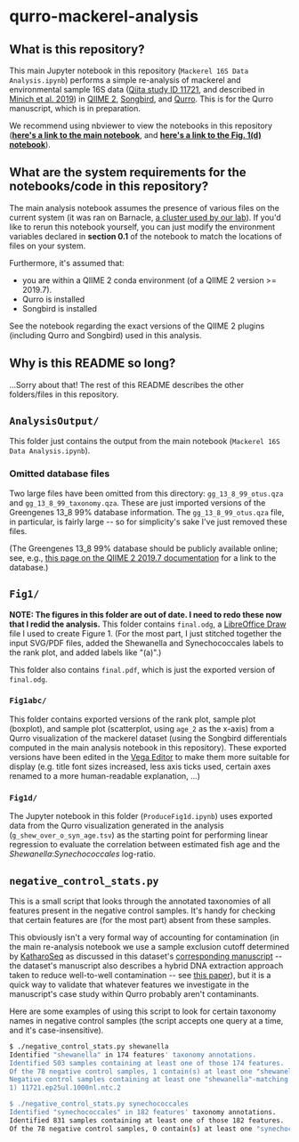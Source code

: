 # qurro-mackerel-analysis

## What is this repository?

This main Jupyter notebook in this repository (`Mackerel 16S Data Analysis.ipynb`)
performs a simple re-analysis of mackerel and environmental sample 16S data
([Qiita study ID 11721](https://qiita.ucsd.edu/study/description/11721),
and described in
[Minich et al. 2019](https://www.biorxiv.org/content/10.1101/721555v1)) in
[QIIME 2](https://qiime2.org/),
[Songbird](https://github.com/biocore/songbird/),
and [Qurro](https://github.com/biocore/qurro/). This is for the Qurro
manuscript, which is in preparation.

We recommend using nbviewer to view the notebooks in this repository
([**here's a link to the main notebook**](https://nbviewer.jupyter.org/github/knightlab-analyses/qurro-mackerel-analysis/blob/master/Mackerel%2016S%20Data%20Analysis.ipynb), and [**here's a link to the Fig. 1(d) notebook**](https://nbviewer.jupyter.org/github/knightlab-analyses/qurro-mackerel-analysis/blob/master/Fig1/Fig1d/ProduceFig1d.ipynb)).

## What are the system requirements for the notebooks/code in this repository?
The main analysis notebook assumes the presence of various files on the current
system (it was ran on Barnacle, [a cluster used by our lab](https://knightlab.ucsd.edu/wordpress/wp-content/uploads/2016/04/Knight-Lab-Facilities-Resources-and-Equipment.pdf)). If you'd like to rerun this notebook yourself, you can just modify the
environment variables declared in **section 0.1** of the notebook to match the
locations of files on your system.

Furthermore, it's assumed that:

- you are within a QIIME 2 conda environment (of a QIIME 2 version >= 2019.7).
- Qurro is installed
- Songbird is installed

See the notebook regarding the exact versions of the QIIME 2 plugins (including
Qurro and Songbird) used in this analysis.

## Why is this README so long?
...Sorry about that!
The rest of this README describes the other folders/files in this repository.

## `AnalysisOutput/`
This folder just contains the output from the main notebook
(`Mackerel 16S Data Analysis.ipynb`).

### Omitted database files
Two large files have been omitted from this directory:
`gg_13_8_99_otus.qza` and `gg_13_8_99_taxonomy.qza`.
These are just imported versions of the Greengenes
13_8 99% database information. The `gg_13_8_99_otus.qza` file, in particular,
is fairly large -- so for simplicity's sake I've just removed these files.

(The Greengenes 13_8 99% database should be publicly available online; see,
e.g., [this page on the QIIME 2 2019.7 documentation](https://docs.qiime2.org/2019.7/data-resources/)
for a link to the database.)

## `Fig1/`
**NOTE: The figures in this folder are out of date. I need to redo these now
that I redid the analysis.**
This folder contains `final.odg`, a
[LibreOffice Draw](https://www.libreoffice.org/discover/draw/) file I used to
create Figure 1. (For the most part, I just stitched together the input SVG/PDF
files, added the Shewanella and Synechococcales labels to the rank plot, and
added labels like "(a)".)

This folder also contains `final.pdf`, which is just the exported version of
`final.odg`.

### `Fig1abc/`
This folder contains exported versions of the rank plot, sample plot (boxplot),
and sample plot (scatterplot, using `age_2` as the x-axis) from a Qurro
visualization of the mackerel dataset (using the Songbird differentials
computed in the main analysis notebook in this repository). These exported
versions have been edited in the [Vega Editor](https://vega.github.io/editor)
to make them more suitable for display (e.g. title font sizes increased, less
axis ticks used, certain axes renamed to a more human-readable explanation,
...)

### `Fig1d/`
The Jupyter notebook in this folder (`ProduceFig1d.ipynb`)
uses exported data from the Qurro visualization
generated in the analysis (`g_shew_over_o_syn_age.tsv`) as the starting point
for performing linear regression to evaluate the correlation between estimated
fish age and the *Shewanella*:*Synechococcales* log-ratio.

## `negative_control_stats.py`
This is a small script that looks through the annotated taxonomies of all
features present in the negative control samples. It's handy for checking
that certain features are (for the most part) absent from these samples.

This obviously isn't a very formal way of accounting for contamination (in the
main re-analysis notebook we use a sample exclusion cutoff determined by
[KatharoSeq](https://msystems.asm.org/content/3/3/e00218-17.abstract) as
discussed in this dataset's
[corresponding manuscript](https://www.biorxiv.org/content/10.1101/721555v1) --
the dataset's manuscript also describes a hybrid DNA extraction
approach taken to reduce well-to-well contamination -- see
[this paper](https://msystems.asm.org/content/4/4/e00186-19.abstract)),
but it is a quick way to validate that whatever features we investigate in the
manuscript's case study within Qurro probably aren't contaminants.

Here are some examples of using this script to look for certain taxonomy names
in negative control samples (the script accepts one query at a time, and it's
case-insensitive).

```bash
$ ./negative_control_stats.py shewanella
Identified "shewanella" in 174 features' taxonomy annotations.
Identified 503 samples containing at least one of those 174 features.
Of the 78 negative control samples, 1 contain(s) at least one "shewanella"-matching feature.
Negative control samples containing at least one "shewanella"-matching feature:
1) 11721.ep25ul.1000nl.ntc.2

$ ./negative_control_stats.py synechococcales
Identified "synechococcales" in 182 features' taxonomy annotations.
Identified 831 samples containing at least one of those 182 features.
Of the 78 negative control samples, 0 contain(s) at least one "synechococcales"-matching feature.
```
